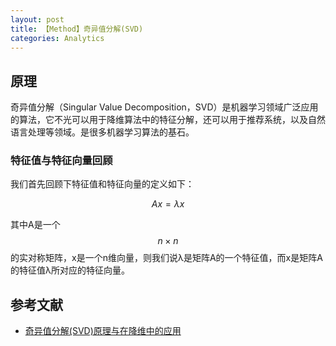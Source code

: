 ```yaml
---
layout: post
title: 【Method】奇异值分解(SVD)
categories: Analytics
---
```


## 原理

奇异值分解（Singular Value Decomposition，SVD）是机器学习领域广泛应用的算法，它不光可以用于降维算法中的特征分解，还可以用于推荐系统，以及自然语言处理等领域。是很多机器学习算法的基石。

### 特征值与特征向量回顾

我们首先回顾下特征值和特征向量的定义如下：

$$Ax = \lambda x$$

其中A是一个$$n \times n$$的实对称矩阵，x是一个n维向量，则我们说λ是矩阵A的一个特征值，而x是矩阵A的特征值λ所对应的特征向量。




## 参考文献

- [奇异值分解(SVD)原理与在降维中的应用](https://www.cnblogs.com/pinard/p/6251584.html)